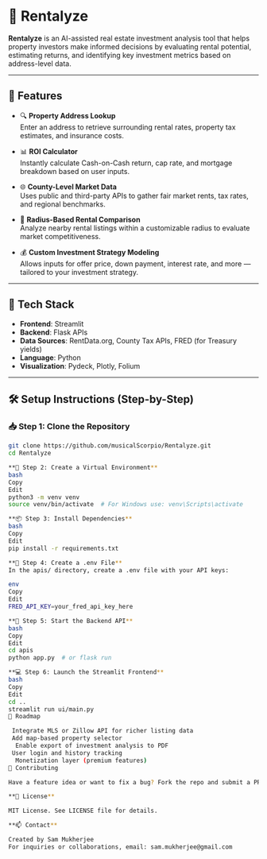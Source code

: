 # 🏡 Rentalyze

**Rentalyze** is an AI-assisted real estate investment analysis tool that helps property investors make informed decisions by evaluating rental potential, estimating returns, and identifying key investment metrics based on address-level data.

---

## 🚀 Features

- 🔍 **Property Address Lookup**  
  Enter an address to retrieve surrounding rental rates, property tax estimates, and insurance costs.

- 📊 **ROI Calculator**  
  Instantly calculate Cash-on-Cash return, cap rate, and mortgage breakdown based on user inputs.

- 🌐 **County-Level Market Data**  
  Uses public and third-party APIs to gather fair market rents, tax rates, and regional benchmarks.

- 📍 **Radius-Based Rental Comparison**  
  Analyze nearby rental listings within a customizable radius to evaluate market competitiveness.

- 💰 **Custom Investment Strategy Modeling**  
  Allows inputs for offer price, down payment, interest rate, and more — tailored to your investment strategy.

---

## 🧠 Tech Stack

- **Frontend**: Streamlit  
- **Backend**: Flask APIs  
- **Data Sources**: RentData.org, County Tax APIs, FRED (for Treasury yields)  
- **Language**: Python  
- **Visualization**: Pydeck, Plotly, Folium  

---

## 🛠️ Setup Instructions (Step-by-Step)

### 📥 Step 1: Clone the Repository

```bash
git clone https://github.com/musicalScorpio/Rentalyze.git
cd Rentalyze

**🐍 Step 2: Create a Virtual Environment**
bash
Copy
Edit
python3 -m venv venv
source venv/bin/activate  # For Windows use: venv\Scripts\activate

**📦 Step 3: Install Dependencies**
bash
Copy
Edit
pip install -r requirements.txt

**🔐 Step 4: Create a .env File**
In the apis/ directory, create a .env file with your API keys:

env
Copy
Edit
FRED_API_KEY=your_fred_api_key_here

**🧠 Step 5: Start the Backend API**
bash
Copy
Edit
cd apis
python app.py  # or flask run

**💻 Step 6: Launch the Streamlit Frontend**
bash
Copy
Edit
cd ..
streamlit run ui/main.py
📌 Roadmap

 Integrate MLS or Zillow API for richer listing data
 Add map-based property selector
  Enable export of investment analysis to PDF
 User login and history tracking
  Monetization layer (premium features)
🙌 Contributing

Have a feature idea or want to fix a bug? Fork the repo and submit a PR. All contributors welcome!

**🧾 License**

MIT License. See LICENSE file for details.

**📫 Contact**

Created by Sam Mukherjee
For inquiries or collaborations, email: sam.mukherjee@gmail.com
